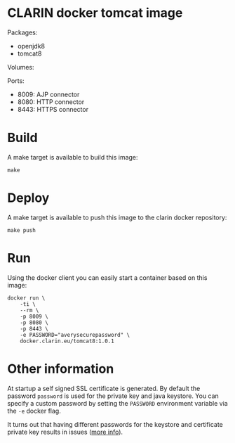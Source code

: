 # CLARIN docker tomcat image
Packages:

* openjdk8
* tomcat8

Volumes:

Ports:

* 8009: AJP connector
* 8080: HTTP connector
* 8443: HTTPS connector

# Build
A make target is available to build this image:

```
make
```

# Deploy
A make target is available to push this image to the clarin docker repository:

```
make push
```

# Run
Using the docker client you can easily start a container based on this image:

```
docker run \
	-ti \
	--rm \
	-p 8009 \
	-p 8080 \
	-p 8443 \
	-e PASSWORD="averysecurepassword" \
	docker.clarin.eu/tomcat8:1.0.1
```

# Other information
At startup a self signed SSL certificate is generated. By default the password `password` is used for the private key and java keystore. You can specify a custom password by setting the `PASSWORD` environment variable via the `-e` docker flag.

It turns out that having different passwords for the keystore and certificate private key results in issues ([more info](http://joewlarson.com/blog/2009/03/25/java-ssl-use-the-same-password-for-keystore-and-key/)).